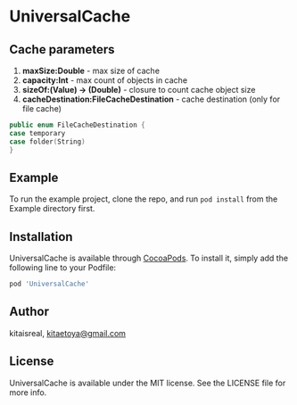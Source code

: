 # UniversalCache

## Cache parameters
1. **maxSize:Double** - max size of cache
2. **capacity:Int** - max count of objects in cache
3. **sizeOf:(Value) -> (Double)** - closure to count cache object size
4. **cacheDestination:FileCacheDestination** - cache destination (only for file cache)
```swift
public enum FileCacheDestination {
case temporary
case folder(String)
}
```
## Example

To run the example project, clone the repo, and run `pod install` from the Example directory first.

## Installation

UniversalCache is available through [CocoaPods](http://cocoapods.org). To install
it, simply add the following line to your Podfile:

```ruby
pod 'UniversalCache'
```


## Author

kitaisreal, kitaetoya@gmail.com

## License

UniversalCache is available under the MIT license. See the LICENSE file for more info.

